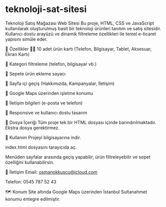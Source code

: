 # teknoloji-sat-sitesi
 Teknoloji Satış Mağazası Web Sitesi
Bu proje, HTML, CSS ve JavaScript kullanılarak oluşturulmuş basit bir teknoloji ürünleri tanıtım ve satış sitesidir. Kullanıcı dostu arayüzü ve dinamik filtreleme özellikleri ile temel e-ticaret yapısını simüle eder.

🚀 Özellikler
👨‍💻 10 adet ürün kartı (Telefon, Bilgisayar, Tablet, Aksesuar, Ekran Kartı)

📁 Kategori filtreleme (telefon, bilgisayar vb.)

🛒 Sepete ürün ekleme sayacı

🔄 Sayfa içi geçiş (Hakkımızda, Kampanyalar, İletişim)

📍 Google Maps üzerinden işletme konumu

📧 İletişim bilgileri (e-posta ve telefon)

🎨 Responsive ve kullanıcı dostu tasarım

📁 Dosya İçeriği
Tüm proje tek bir HTML dosyası içinde barındırılmaktadır. Ekstra dosya gerektirmez.

🧪 Kullanım
Projeyi bilgisayarına indir.

index.html dosyasını tarayıcıda aç.

Menüden sayfalar arasında geçiş yapabilir, ürün filtreleyebilir ve sepet özelliğini kullanabilirsin.

📌 İletişim
Email: osmanokkuscu@icloud.com

Telefon: 0545 787 52 43

🗺️ Konum
Site altında Google Maps üzerinden İstanbul Sultanahmet konumu entegre edilmiştir.
